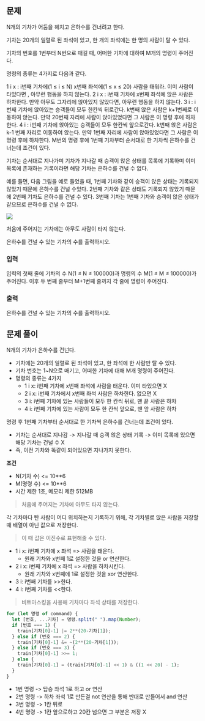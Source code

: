 ## 문제
N개의 기차가 어둠을 헤치고 은하수를 건너려고 한다.

기차는 20개의 일렬로 된 좌석이 있고, 한 개의 좌석에는 한 명의 사람이 탈 수 있다. 

기차의 번호를 1번부터 N번으로 매길 때, 어떠한 기차에 대하여 M개의 명령이 주어진다.

명령의 종류는 4가지로 다음과 같다.

1 i x : i번째 기차에(1 ≤ i ≤ N) x번째 좌석에(1 ≤ x ≤ 20) 사람을 태워라. 이미 사람이 타있다면 , 아무런 행동을 하지 않는다.
2 i x : i번째 기차에 x번째 좌석에 앉은 사람은 하차한다. 만약 아무도 그자리에 앉아있지 않았다면, 아무런 행동을 하지 않는다.
3 i : i번째 기차에 앉아있는 승객들이 모두 한칸씩 뒤로간다. k번째 앉은 사람은 k+1번째로 이동하여 앉는다. 만약 20번째 자리에 사람이 앉아있었다면 그 사람은 이 명령 후에 하차한다.
4 i : i번째 기차에 앉아있는 승객들이 모두 한칸씩 앞으로간다. k번째 앉은 사람은 k-1 번째 자리로 이동하여 앉는다. 만약 1번째 자리에 사람이 앉아있었다면 그 사람은 이 명령 후에 하차한다.
M번의 명령 후에 1번째 기차부터 순서대로 한 기차씩 은하수를 건너는데 조건이 있다.

기차는 순서대로 지나가며 기차가 지나갈 때 승객이 앉은 상태를 목록에 기록하며 이미 목록에 존재하는 기록이라면 해당 기차는 은하수를 건널 수 없다.

예를 들면, 다음 그림을 예로 들었을 때, 1번째 기차와 같이 승객이 앉은 상태는 기록되지 않았기 때문에 은하수를 건널 수있다. 2번째 기차와 같은 상태도 기록되지 않았기 때문에 2번째 기차도 은하수를 건널 수 있다. 3번째 기차는 1번째 기차와 승객이 앉은 상태가 같으므로 은하수를 건널 수 없다.

![](https://onlinejudgeimages.s3-ap-northeast-1.amazonaws.com/problem/15787/1.png)

처음에 주어지는 기차에는 아무도 사람이 타지 않는다.

은하수를 건널 수 있는 기차의 수를 출력하시오.

### 입력
입력의 첫째 줄에 기차의 수 N(1 ≤ N ≤ 100000)과 명령의 수 M(1 ≤ M ≤ 100000)가 주어진다. 이후 두 번째 줄부터 M+1번째 줄까지 각 줄에 명령이 주어진다. 

### 출력
은하수를 건널 수 있는 기차의 수를 출력하시오.

## 문제 풀이
N개의 기차가 은하수를 건넌다.
- 기차에는 20개의 일렬로 된 좌석이 있고, 한 좌석에 한 사람만 탈 수 있다.
- 기차 번호는 1~N으로 매기고, 어떠한 기차에 대해 M개 명령이 주어진다.
- 명령의 종류는 4가지
  - 1 i x: i번째 기차에 x번째 좌석에 사람을 태운다. 이미 타있으면 X
  - 2 i x: i번째 기차에서 x번째 좌석 사람은 하차한다. 없으면 X
  - 3 i: i번째 기차에 있는 사람들이 모두 한 칸씩 뒤로, 맨 끝 사람은 하차
  - 4 i: i번째 기차에 있는 사람이 모두 한 칸씩 앞으로, 맨 앞 사람은 하차

명령 후 1번째 기차부터 순서대로 한 기차씩 은하수를 건너는데 조건이 있다.
- 기차는 순서대로 지나감 -> 지나갈 때 승객 앉은 상태 기록 -> 이미 목록에 있으면 해당 기차는 건널 수 X
- 즉, 이전 기차와 똑같이 되어있으면 지나가지 못한다.

**조건**
- N(기차 수) <= 10**6
- M(명령 수) <= 10**6
- 시간 제한 1초, 메모리 제한 512MB

> 처음에 주어지는 기차에 아무도 타지 않는다.

각 기차마다 탄 사람이 어디 위치하는지 기록하기 위해, 각 기차별로 앉은 사람을 저장할 때 배열이 아닌 값으로 저장한다.
> 이 때 값은 이진수로 표현해줄 수 있다.

- 1 i x: i번째 기차에 x 좌석 => 사람을 태운다.
  - 원래 기차와 x번째 1로 설정한 것을 or 연산한다.
- 2 i x: i번째 기차에 x 좌석 => 사람을 하차시킨다.
  - 원래 기차와 x번째에 1로 설정한 것을 xor 연산한다.
- 3 i: i번째 기차를 >>한다.
- 4 i: i번째 기차를 <<한다.

> 비트마스킹을 사용해 기차마다 좌석 상태를 저장한다.

```javascript
for (let 명령 of command) {
  let [번호, ...기차] = 명령.split(" ").map(Number);
  if (번호 === 1) {
    train[기차[0]-1] |= 2**(20-기차[1]);
  } else if (번호 === 2) {
    train[기차[0]-1] &= ~(2**(20-기차[1]));
  } else if (번호 === 3) {
    train[기차[0]-1] >>= 1;
  } else {
    train[기차[0]-1] = (train[기차[0]-1] << 1) & ((1 << 20) - 1);
  }
}
```

- 1번 명령 -> 탑승 좌석 1로 하고 or 연산
- 2번 명령 -> 하차 좌석 1로 만든걸 not 연산을 통해 반대로 만들어서 and 연산
- 3번 명령 -> 1칸 뒤로
- 4번 명령 -> 1칸 앞으로하고 20칸 넘으면 그 부분은 저장 X
